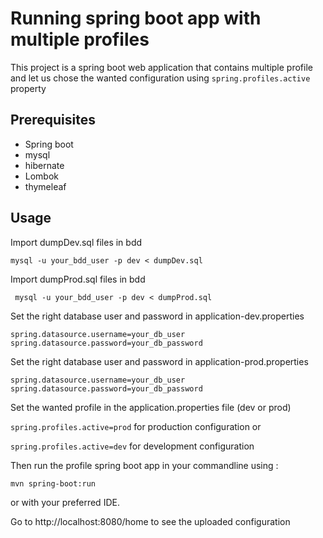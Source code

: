 # Running spring boot app with multiple profiles
This project is a spring boot web application that contains multiple profile and let us chose the wanted configuration using ```spring.profiles.active ```property 

## Prerequisites

- Spring boot
- mysql
- hibernate
- Lombok
- thymeleaf

## Usage

Import  dumpDev.sql files in bdd

 `mysql -u your_bdd_user -p dev < dumpDev.sql`
 
 Import dumpProd.sql files in bdd
 
` mysql -u your_bdd_user -p dev < dumpProd.sql`
 
Set the right database user and password in application-dev.properties
```
spring.datasource.username=your_db_user
spring.datasource.password=your_db_password
```
Set the right database user and password in application-prod.properties
```
spring.datasource.username=your_db_user
spring.datasource.password=your_db_password
```
Set the wanted profile in the application.properties file (dev or prod)

`spring.profiles.active=prod` for production configuration or

`spring.profiles.active=dev` for development configuration

Then run the profile spring boot app in your commandline using : 


```
mvn spring-boot:run
```

 or with your preferred IDE. 

Go to http://localhost:8080/home to see the uploaded configuration


